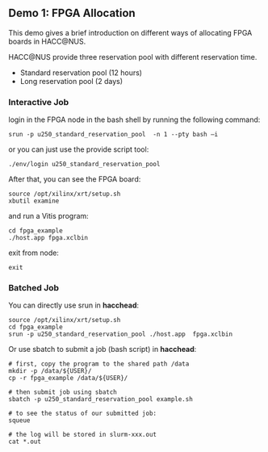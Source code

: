 ## Demo 1:  FPGA Allocation

This demo gives a brief introduction on different ways of allocating FPGA boards in HACC@NUS.



HACC@NUS provide three reservation pool with different reservation time.

- Standard reservation pool (12 hours)
- Long reservation pool (2 days)



### Interactive Job
login in the FPGA node in the bash shell by running the following command:
```
srun -p u250_standard_reservation_pool  -n 1 --pty bash –i

```
or you can just use the provide script tool:

```
./env/login u250_standard_reservation_pool 
```


After that, you can see the FPGA board:
```
source /opt/xilinx/xrt/setup.sh
xbutil examine
```
and run a Vitis program:
```
cd fpga_example
./host.app fpga.xclbin
```

exit from node:
```
exit
```


### Batched Job

You can directly use srun in __hacchead__:

```
source /opt/xilinx/xrt/setup.sh
cd fpga_example
srun -p u250_standard_reservation_pool ./host.app  fpga.xclbin 

```

Or use sbatch to submit a job (bash script) in __hacchead__:
```
# first, copy the program to the shared path /data
mkdir -p /data/${USER}/
cp -r fpga_example /data/${USER}/

# then submit job using sbatch
sbatch -p u250_standard_reservation_pool example.sh 

# to see the status of our submitted job:
squeue

# the log will be stored in slurm-xxx.out
cat *.out

```


